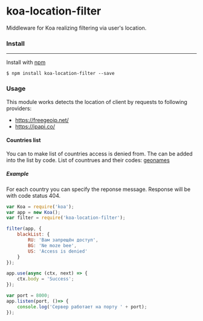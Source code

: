 # koa-location-filter

Middleware for Koa realizing filtering via user's location.

### Install
---
Install with [npm](https://npmjs.org)

```
$ npm install koa-location-filter --save
```

### Usage

This module works detects the location of client by requests to following providers:
- https://freegeoip.net/
- https://ipapi.co/

#### Countries list

You can to make list of countries access is denied from. The can be added into the list by code.
List of countrues and their codes:
[geonames](http://www.geonames.org/countries/)

##### Example
For each country you can specify the reponse message. Response will be with code status 404.

```javascript
var Koa = require('koa');
var app = new Koa();
var filter = require('koa-location-filter');

filter(app, {
	blackList: {
		RU: 'Вам запрещён доступ',
		BG: 'Ne moze bee',
		US: 'Access is denied'
	}
});

app.use(async (ctx, next) => {
	ctx.body = 'Success';
});

var port = 8000;
app.listen(port, ()=> {
	console.log('Сервер работает на порту ' + port);
});
```

